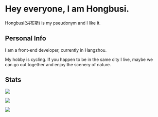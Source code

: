# Hey everyone, I am Hongbusi.

Hongbusi(洪布斯) is my pseudonym and I like it. 

<!-- ## Personal Blog -->

## Personal Info

I am a front-end developer, currently in Hangzhou.

My hobby is cycling. If you happen to be in the same city I live, maybe we can go out together and enjoy the scenery of nature.

<!-- ## Projects -->

## Stats

![](https://github-readme-stats.vercel.app/api/top-langs/?username=Hongbusi&layout=compact)

![](https://github-readme-stats.vercel.app/api?username=Hongbusi&show_icons=true&icon_color=0366d6&text_color=24292e&bg_color=ffffff&hide_title=true)

![](https://komarev.com/ghpvc/?username=Hongbusi&color=red)
